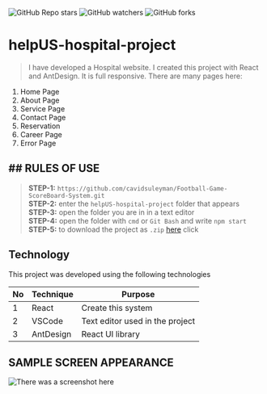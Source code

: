 ![GitHub Repo stars](https://img.shields.io/github/stars/cavidsuleyman/helpUS-hospital-project?style=for-the-badge)
![GitHub watchers](https://img.shields.io/github/watchers/cavidsuleyman/helpUS-hospital-project?style=for-the-badge)
![GitHub forks](https://img.shields.io/github/forks/cavidsuleyman/helpUS-hospital-project?style=for-the-badge)

# helpUS-hospital-project

>I have developed a Hospital website. I created this project with React and AntDesign. It is full responsive. There are many pages here: 
  1. Home Page
  2. About Page
  3. Service Page
  4. Contact Page
  5. Reservation
  6. Career Page
  7. Error Page

## ## RULES OF USE

> **STEP-1:** `https://github.com/cavidsuleyman/Football-Game-ScoreBoard-System.git` <br/>
> **STEP-2:**  enter the `helpUS-hospital-project` folder that appears <br/>
> **STEP-3:**  open the folder you are in in a text editor <br/>
> **STEP-4:**  open the folder with `cmd` or `Git Bash` and write `npm start` <br/>
> **STEP-5:**  to download the project as `.zip`  [here](https://github.com/cavidsuleyman/Football-Game-ScoreBoard-System/archive/refs/heads/master.zip) click <br/>


## Technology

This project was developed using the following technologies

| No | Technique | Purpose |
| - | ---------- | --------------------- |
| 1 | React | Create this system |
| 2 | VSCode | Text editor used in the project |
| 3 | AntDesign | React UI library |


## SAMPLE SCREEN APPEARANCE

![There was a screenshot here](./screen-1.1.PNG)
